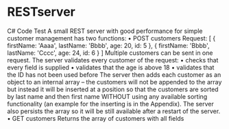 # RESTserver
C# Code Test
A small REST server with good performance for simple customer management has two functions:
•	POST customers
Request:
[
	  {
		 firstName: 'Aaaa',
		 lastName: 'Bbbb',
		 age: 20,
		 id: 5
	  },
	  {
		 firstName: 'Bbbb',
		 lastName: 'Cccc',
		 age: 24,
		 id: 6
	  }
]
Multiple customers can be sent in one request.
The server validates every customer of the request:
•	checks that every field is supplied
•	validates that the age is above 18
•	validates that the ID has not been used before
The server then adds each customer as an object to an internal array – the customers will not be appended to the array but instead it will be inserted at a position so that the customers are sorted by last name and then first name WITHOUT using any available sorting functionality (an example for the inserting is in the Appendix).
The server also persists the array so it will be still available after a restart of the server.
•	GET customers
Returns the array of customers with all fields
